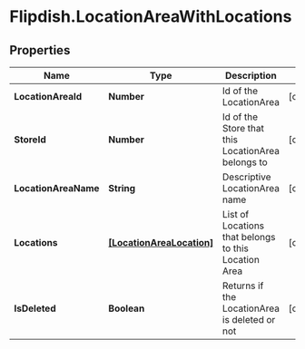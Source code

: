 # Flipdish.LocationAreaWithLocations

## Properties
Name | Type | Description | Notes
------------ | ------------- | ------------- | -------------
**LocationAreaId** | **Number** | Id of the LocationArea | [optional] 
**StoreId** | **Number** | Id of the Store that this LocationArea belongs to | [optional] 
**LocationAreaName** | **String** | Descriptive LocationArea name | [optional] 
**Locations** | [**[LocationAreaLocation]**](LocationAreaLocation.md) | List of Locations that belongs to this Location Area | [optional] 
**IsDeleted** | **Boolean** | Returns if the LocationArea is deleted or not | [optional] 


